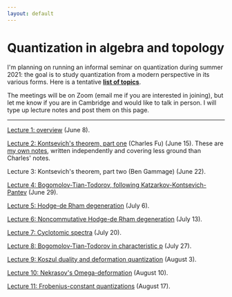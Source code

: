 ```yaml
---
layout: default
---
```

<script type="text/javascript" async=""
src="https://www.google-analytics.com/analytics.js"></script>
<script async=""
src="https://www.googletagmanager.com/gtag/js?id=UA-109004213-1"></script>
<script>
  window.dataLayer = window.dataLayer || [];
    function gtag(){dataLayer.push(arguments);}
      gtag('js', new Date());

        gtag('config', 'UA-109004213-1');
</script>
<script type="text/javascript"
src="https://cdn.mathjax.org/mathjax/latest/MathJax.js?config=TeX-AMS-MML_HTMLorMML">
</script>


<h1>Quantization in algebra and topology</h1>

I'm planning on running an informal seminar on quantization during summer 2021:
the goal is to study quantization from a modern perspective in its various
forms.  Here is a tentative <b><a href="/files/topics.pdf">list of
topics</a></b>.

The meetings will be on Zoom (email me if you are interested in joining), but
let me know if you are in Cambridge and would like to talk in person. I will
type up lecture notes and post them on this page.

<hr>

<a href="/files/summer-21/lecture-1.pdf">Lecture 1: overview</a> (June 8).

<a href="/files/summer-21/charles-notes-lecture-2.pdf">Lecture 2: Kontsevich's
theorem, part one</a> (Charles Fu) (June 15). These are <a
href="/files/summer-21/lecture-2.pdf">my own notes</a>, written independently
and covering less ground than Charles' notes.

Lecture 3: Kontsevich's theorem, part two (Ben Gammage) (June 22).

<a href="/files/summer-21/lecture-4.pdf">Lecture 4: Bogomolov-Tian-Todorov,
following Katzarkov-Kontsevich-Pantev</a> (June 29).

<a href="/files/summer-21/lecture-5.pdf">Lecture 5: Hodge-de Rham
degeneration</a> (July 6).

<a href="/files/summer-21/lecture-6.pdf">Lecture 6: Noncommutative Hodge-de Rham
degeneration</a> (July 13).

<a href="/files/summer-21/lecture-7.pdf">Lecture 7: Cyclotomic spectra</a> (July
20).

<a href="/files/summer-21/lecture-8.pdf">Lecture 8: Bogomolov-Tian-Todorov in
characteristic p</a> (July 27).

<a href="/files/summer-21/lecture-9.pdf">Lecture 9: Koszul duality and
deformation quantization</a> (August 3).

<a href="/files/summer-21/lecture-10.pdf">Lecture 10: Nekrasov's
Omega-deformation</a> (August 10).

<a href="/files/summer-21/lecture-11.pdf">Lecture 11: Frobenius-constant
quantizations</a> (August 17).
